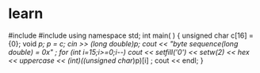 # learn
#include <iostream>
#include <iomanip>
using namespace std;
int main( )
{
    unsigned char c[16] = {0};
    void *p;
    p = c;
    cin >> *(long double*)p;
    cout << "byte sequence(long double) = 0x" ;
    for (int i=15;i>=0;i--)
    cout << setfill('0') << setw(2) << hex << uppercase << (int)((unsigned char*)p)[i] ;
    cout << endl;
}
